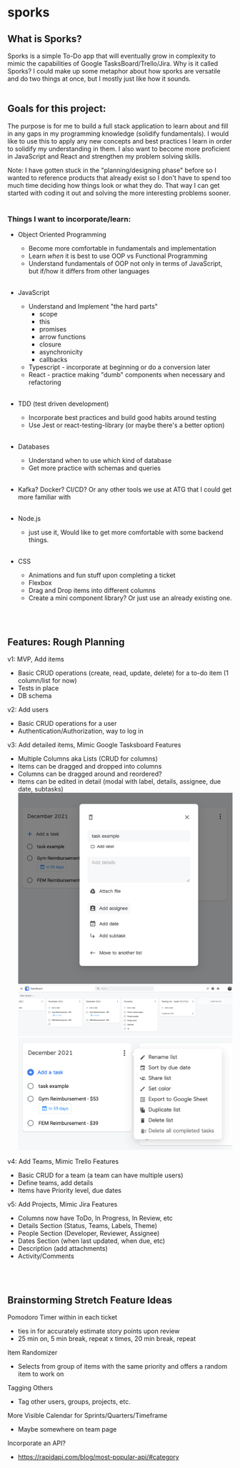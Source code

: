 # sporks

## What is Sporks?
Sporks is a simple To-Do app that will eventually grow in complexity to mimic the capabilities of Google TasksBoard/Trello/Jira. Why is it called Sporks? I could make up some metaphor about how sporks are versatile and do two things at once, but I mostly just like how it sounds.
<br></br>

## Goals for this project:

The purpose is for me to build a full stack application to learn about and fill in any gaps in my programming knowledge (solidify fundamentals). I would like to use this to apply any new concepts and best practices I learn in order to solidify my understanding in them. I also want to become more proficient in JavaScript and React and strengthen my problem solving skills.

Note: I have gotten stuck in the "planning/designing phase" before so I wanted to reference products that already exist so I don't have to spend too much time deciding how things look or what they do. That way I can get started with coding it out and solving the more interesting problems sooner.
<br></br>

### Things I want to incorporate/learn:
- Object Oriented Programming
  - Become more comfortable in fundamentals and implementation
  - Learn  *when* it is best to use OOP vs Functional Programming
  - Understand fundamentals of OOP not only in terms of JavaScript, but if/how it differs from other languages
<br></br>
- JavaScript
  - Understand and Implement "the hard parts"
    - scope
    - this
    - promises
    - arrow functions
    - closure
    - asynchronicity
    - callbacks
  - Typescript - incorporate at beginning or do a conversion later
  - React - practice making "dumb" components when necessary and refactoring
<br></br>

- TDD (test driven development)
  - Incorporate best practices and build good habits around testing
  - Use Jest or react-testing-library (or maybe there's a better option)
<br></br>

- Databases
  - Understand when to use which kind of database
  - Get more practice with schemas and queries
<br></br>

- Kafka? Docker? CI/CD? Or any other tools we use at ATG that I could get more familiar with
<br></br>

- Node.js
  - just use it, Would like to get more comfortable with some backend things.
<br></br>

- CSS
  - Animations and fun stuff upon completing a ticket
  - Flexbox
  - Drag and Drop items into different columns
  - Create a mini component library? Or just use an already existing one.

<br></br>

## Features: Rough Planning

v1: MVP, Add items
- Basic CRUD operations (create, read, update, delete) for a to-do item (1 column/list for now)
- Tests in place
- DB schema

v2: Add users
- Basic CRUD operations for a user
- Authentication/Authorization, way to log in

v3: Add detailed items, Mimic Google Tasksboard Features
- Multiple Columns aka Lists (CRUD for columns)
- Items can be dragged and dropped into columns
- Columns can be dragged around and reordered?
- Items can be edited in detail (modal with label, details, assignee, due date, subtasks)
![](images/taskboard_itemdetail.png)
![](images/taskboard_lists.png)
![](images/taskboard_listedit.png)



v4: Add Teams, Mimic Trello Features
- Basic CRUD for a team (a team can have multiple users)
- Define teams, add details
- Items have Priority level, due dates

v5: Add Projects, Mimic Jira Features
- Columns now have ToDo, In Progress, In Review, etc
- Details Section (Status, Teams, Labels, Theme)
- People Section (Developer, Reviewer, Assignee)
- Dates Section (when last updated, when due, etc)
- Description (add attachments)
- Activity/Comments


<br></br>

## Brainstorming Stretch Feature Ideas
Pomodoro Timer within in each ticket
  - ties in for accurately estimate story points upon review
  - 25 min on, 5 min break, repeat x times, 20 min break, repeat


Item Randomizer
  - Selects from group of items with the same priority and offers a random item to work on

Tagging Others
  - Tag other users, groups, projects, etc.

More Visible Calendar for Sprints/Quarters/Timeframe
- Maybe somewhere on team page

Incorporate an API?
  - https://rapidapi.com/blog/most-popular-api/#category

